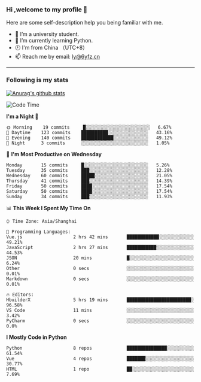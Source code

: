 ### Hi ,welcome to my profile 👋
Here are some self-description help you being familiar with me.
<!--
**liuyunfz/liuyunfz** is a ✨ _special_ ✨ repository because its `README.md` (this file) appears on your GitHub profile.
- 👯 I’m looking to collaborate on ...
- 🤔 I’m looking for help with ...
Here are some ideas to get you started:
-->
- 🏫 I’m a university student.
- 💪 I’m currently learning Python.
- 🕗 I'm from China （UTC+8）
- 📫 Reach me by email: [ly@6yfz.cn](mailto:ly@6yfz.cn)
  
---
### Following is my stats
  
[![Anurag's github stats](https://github-readme-stats.vercel.app/api?username=liuyunfz)](https://github.com/anuraghazra/github-readme-stats)
  
<!--START_SECTION:waka-->
![Code Time](http://img.shields.io/badge/Code%20Time-0%20secs-blue)

**I'm a Night 🦉** 

```text
🌞 Morning    19 commits     █░░░░░░░░░░░░░░░░░░░░░░░░   6.67% 
🌆 Daytime    123 commits    ██████████░░░░░░░░░░░░░░░   43.16% 
🌃 Evening    140 commits    ████████████░░░░░░░░░░░░░   49.12% 
🌙 Night      3 commits      ░░░░░░░░░░░░░░░░░░░░░░░░░   1.05%

```
📅 **I'm Most Productive on Wednesday** 

```text
Monday       15 commits     █░░░░░░░░░░░░░░░░░░░░░░░░   5.26% 
Tuesday      35 commits     ███░░░░░░░░░░░░░░░░░░░░░░   12.28% 
Wednesday    60 commits     █████░░░░░░░░░░░░░░░░░░░░   21.05% 
Thursday     41 commits     ███░░░░░░░░░░░░░░░░░░░░░░   14.39% 
Friday       50 commits     ████░░░░░░░░░░░░░░░░░░░░░   17.54% 
Saturday     50 commits     ████░░░░░░░░░░░░░░░░░░░░░   17.54% 
Sunday       34 commits     ███░░░░░░░░░░░░░░░░░░░░░░   11.93%

```


📊 **This Week I Spent My Time On** 

```text
⌚︎ Time Zone: Asia/Shanghai

💬 Programming Languages: 
Vue.js                   2 hrs 42 mins       ████████████░░░░░░░░░░░░░   49.21% 
JavaScript               2 hrs 27 mins       ███████████░░░░░░░░░░░░░░   44.53% 
JSON                     20 mins             █░░░░░░░░░░░░░░░░░░░░░░░░   6.24% 
Other                    0 secs              ░░░░░░░░░░░░░░░░░░░░░░░░░   0.01% 
Markdown                 0 secs              ░░░░░░░░░░░░░░░░░░░░░░░░░   0.01%

🔥 Editors: 
HbuilderX                5 hrs 19 mins       ████████████████████████░   96.58% 
VS Code                  11 mins             ░░░░░░░░░░░░░░░░░░░░░░░░░   3.42% 
PyCharm                  0 secs              ░░░░░░░░░░░░░░░░░░░░░░░░░   0.0%

```

**I Mostly Code in Python** 

```text
Python                   8 repos             ███████████████░░░░░░░░░░   61.54% 
Vue                      4 repos             ███████░░░░░░░░░░░░░░░░░░   30.77% 
HTML                     1 repo              ██░░░░░░░░░░░░░░░░░░░░░░░   7.69%

```



<!--END_SECTION:waka-->
